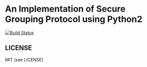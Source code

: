 An Implementation of Secure Grouping Protocol using Python2
===============================================================

[![Build Status](https://travis-ci.org/y-yu/sgp.svg?branch=master)](https://travis-ci.org/y-yu/sgp)

## LICENSE

MIT (see LICENSE)

